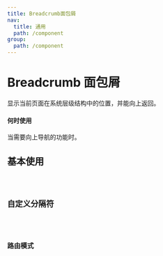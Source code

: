 ```yaml
---
title: Breadcrumb面包屑
nav:
  title: 通用
  path: /component
group:
  path: /component
---
```


# Breadcrumb 面包屑

显示当前页面在系统层级结构中的位置，并能向上返回。

#### 何时使用

当需要向上导航的功能时。

## 基本使用

<code src="./demo/index1.tsx" />

## 自定义分隔符

<code src="./demo/index2.tsx" />

## 路由模式

<code src="./demo/index3.tsx" />
 


<API></API>
